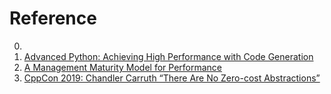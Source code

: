 # Reference

0. []()
0. [Advanced Python: Achieving High Performance with Code Generation](https://medium.com/@yonatanzunger/advanced-python-achieving-high-performance-with-code-generation-796b177ec79)
0. [A Management Maturity Model for Performance](https://infrequently.org/2022/05/performance-management-maturity/)
0. [CppCon 2019: Chandler Carruth “There Are No Zero-cost Abstractions”](https://www.youtube.com/watch?v=rHIkrotSwcc)

